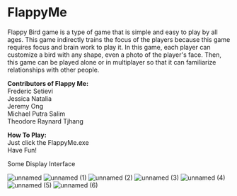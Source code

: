 # FlappyMe
Flappy Bird game is a type of game that is simple and easy to play by all ages. This game indirectly trains the focus of the players because this game requires focus and brain work to play it.
In this game, each player can customize a bird with any shape, even a photo of the player's face. Then, this game can be played alone or in multiplayer so that it can familiarize relationships with other people.

**Contributors of Flappy Me:**<br/>
Frederic Setievi<br/>
Jessica Natalia<br/>
Jeremy Ong<br/>
Michael Putra Salim<br/>
Theodore Raynard Tjhang<br/>

**How To Play:**<br/>
Just click the FlappyMe.exe<br/>
Have Fun!

Some Display Interface

![unnamed](https://user-images.githubusercontent.com/87233276/159125308-14828a36-9340-440c-bee5-91f54cb5040a.png)
![unnamed (1)](https://user-images.githubusercontent.com/87233276/159125310-eff51152-82e0-4385-8bba-ef2b644a54fc.png)
![unnamed (2)](https://user-images.githubusercontent.com/87233276/159125313-d0f01817-24dd-4071-bf9f-86e29e61b94a.png)
![unnamed (3)](https://user-images.githubusercontent.com/87233276/159125314-27ee120e-48a6-45fd-8995-d2bbebfd275a.png)
![unnamed (4)](https://user-images.githubusercontent.com/87233276/159125315-94d38e19-2180-404b-826e-80e2a005d2d9.png)
![unnamed (5)](https://user-images.githubusercontent.com/87233276/159125316-4c9fb88b-37f1-45eb-a026-dccc6abfe56e.png)
![unnamed (6)](https://user-images.githubusercontent.com/87233276/159125317-820e63e6-99c1-4aa3-8ff0-91526f6bb8f2.png)



